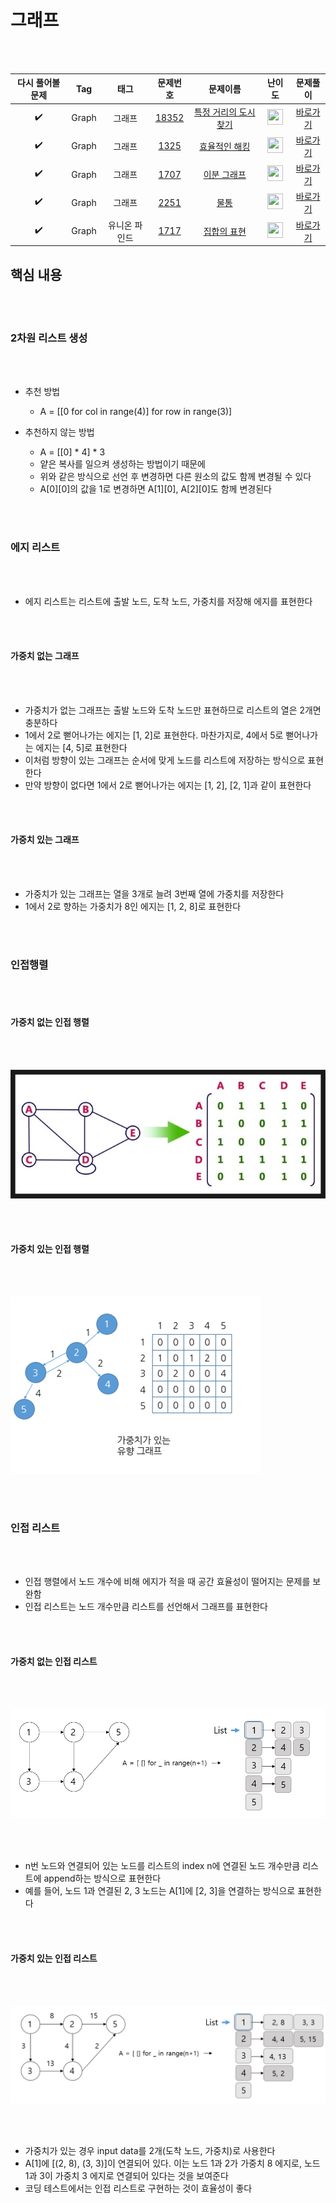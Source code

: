 # 그래프

<br><br>

| 다시 풀어볼 문제 | Tag                          | 태그                | 문제번호    | 문제이름    | 난이도    | 문제풀이    |
| :------:  | :--------------------------: | :-----------------: | :------:  | :------:  |  :------:  | :------:  |
| :heavy_check_mark: | Graph | 그래프 | <a href="https://www.acmicpc.net/problem/18352">18352</a> | <a href="https://www.acmicpc.net/problem/18352">특정 거리의 도시 찾기</a> | <img height="25px" width="25px" src="https://static.solved.ac/tier_small/9.svg"/> | [바로가기](./그래프의%20표현/18352-특정%20거리의%20도시%20찾기.py) |
| :heavy_check_mark: | Graph | 그래프 | <a href="https://www.acmicpc.net/problem/1325">1325</a> | <a href="https://www.acmicpc.net/problem/1325">효율적인 해킹</a> | <img height="25px" width="25px" src="https://static.solved.ac/tier_small/10.svg"/> | [바로가기](./그래프의%20표현/1325-효율적인%20해킹.py) |
| :heavy_check_mark: | Graph | 그래프 | <a href="https://www.acmicpc.net/problem/1707">1707</a> | <a href="https://www.acmicpc.net/problem/1707">이분 그래프</a> | <img height="25px" width="25px" src="https://static.solved.ac/tier_small/12.svg"/> | [바로가기](./그래프의%20표현/1707-이분%20그래프.py) |
| :heavy_check_mark: | Graph | 그래프 | <a href="https://www.acmicpc.net/problem/2251">2251</a> | <a href="https://www.acmicpc.net/problem/2251">물통</a> | <img height="25px" width="25px" src="https://static.solved.ac/tier_small/11.svg"/> | [바로가기](./그래프의%20표현/2251-물통.py) |
| :heavy_check_mark: | Graph | 유니온 파인드 | <a href="https://www.acmicpc.net/problem/1717">1717</a> | <a href="https://www.acmicpc.net/problem/1717">집합의 표현</a> | <img height="25px" width="25px" src="https://static.solved.ac/tier_small/11.svg"/> | [바로가기](./유니온%20파인드/1717-집합의%20표현.py) |

## 핵심 내용

<br><br>

### 2차원 리스트 생성

<br><br>

- 추천 방법
    - A = [[0 for col in range(4)] for row in range(3)]

- 추천하지 않는 방법
    - A = [[0] * 4] * 3
    - 얕은 복사를 일으켜 생성하는 방법이기 때문에
    - 위와 같은 방식으로 선언 후 변경하면 다른 원소의 값도 함께 변경될 수 있다
    - A[0][0]의 값을 1로 변경하면 A[1][0], A[2][0]도 함께 변경된다

<br><br>

### 에지 리스트

<br><br>

- 에지 리스트는 리스트에 출발 노드, 도착 노드, 가중치를 저장해 에지를 표현한다

<br><br>

#### 가중치 없는 그래프

<br><br>

- 가중치가 없는 그래프는 출발 노드와 도착 노드만 표현하므로 리스트의 열은 2개면 충분하다
- 1에서 2로 뻗어나가는 에지는 [1, 2]로 표현한다. 마찬가지로, 4에서 5로 뻗어나가는 에지는 [4, 5]로 표현한다
- 이처럼 방향이 있는 그래프는 순서에 맞게 노드를 리스트에 저장하는 방식으로 표현한다
- 만약 방향이 없다면 1에서 2로 뻗어나가는 에지는 [1, 2], [2, 1]과 같이 표현한다

<br><br>

#### 가중치 있는 그래프

<br><br>

- 가중치가 있는 그래프는 열을 3개로 늘려 3번째 열에 가중치를 저장한다
- 1에서 2로 향하는 가중치가 8인 에지는 [1, 2, 8]로 표현한다

<br><br>

### 인접행렬

<br><br>

#### 가중치 없는 인접 행렬

<br><br>

<img src='https://github.com/testerhyuk/notes/blob/main/%EC%9D%B8%EC%A0%91%ED%96%89%EB%A0%AC.jpg?raw=true'>

<br><br>

#### 가중치 있는 인접 행렬

<br><br>

<img src='https://github.com/testerhyuk/notes/blob/main/%EA%B0%80%EC%A4%91%EC%B9%98%EC%9D%B8%EC%A0%91%ED%96%89%EB%A0%AC.PNG?raw=true'>

<br><br>

### 인접 리스트

<br><br>

- 인접 행렬에서 노드 개수에 비해 에지가 적을 때 공간 효율성이 떨어지는 문제를 보완함
- 인접 리스트는 노드 개수만큼 리스트를 선언해서 그래프를 표현한다

<br><br>

#### 가중치 없는 인접 리스트

<br><br>

<img src='https://github.com/testerhyuk/notes/blob/main/%EC%9D%B8%EC%A0%91%EB%A6%AC%EC%8A%A4%ED%8A%B8.PNG?raw=true'>

<br><br>

- n번 노드와 연결되어 있는 노드를 리스트의 index n에 연결된 노드 개수만큼 리스트에 append하는 방식으로 표현한다
- 예를 들어, 노드 1과 연결된 2, 3 노드는 A[1]에 [2, 3]을 연결하는 방식으로 표현한다

<br><br>

#### 가중치 있는 인접 리스트

<br><br>

<img src='https://github.com/testerhyuk/notes/blob/main/%EC%9D%B8%EC%A0%91%EB%A6%AC%EC%8A%A4%ED%8A%B8%EA%B0%80%EC%A4%91%EC%B9%98.PNG?raw=true'>

<br><br>

- 가중치가 있는 경우 input data를 2개(도착 노드, 가중치)로 사용한다
- A[1]에 [(2, 8), (3, 3)]이 연결되어 있다. 이는 노드 1과 2가 가중치 8 에지로, 노드 1과 3이 가중치 3 에지로 연결되어 있다는 것을 보여준다
- 코딩 테스트에서는 인접 리스트로 구현하는 것이 효율성이 좋다

<br><br>